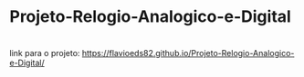 # Projeto-Relogio-Analogico-e-Digital
#
link para o projeto: https://flavioeds82.github.io/Projeto-Relogio-Analogico-e-Digital/
